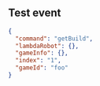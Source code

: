## Test event
```json
{
  "command": "getBuild",
  "lambdaRobot": {},
  "gameInfo": {},
  "index": "1",
  "gameId": "foo"
}
```